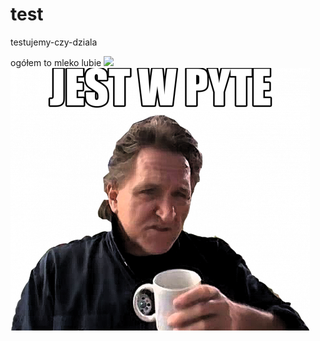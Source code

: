 # test
testujemy-czy-dziala

ogółem to mleko lubie
![](..%5C..%5Cw-pyte-1.png)
<img src="w-pyte-1.png"/>